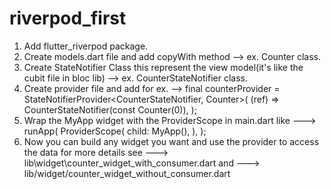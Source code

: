 # riverpod_first

1. Add flutter_riverpod package.
2. Create models.dart file and add copyWith method --> ex. Counter class.
3. Create StateNotifier Class this represent the view model(it's like the cubit file in bloc lib)
   --> ex. CounterStateNotifier class.
4. Create provider file and add for ex. -->
   final counterProvider = StateNotifierProvider<CounterStateNotifier, Counter>(
   (ref) => CounterStateNotifier(const Counter(0)),
   );
5. Wrap the MyApp widget with the ProviderScope in main.dart like ---> runApp(
   ProviderScope(
   child: MyApp(),
   ),
   );
6. Now you can build any widget you want and use the provider to access the data
   for more details see ---> lib\widget\counter_widget_with_consumer.dart
   and ---> lib/widget/counter_widget_without_consumer.dart
